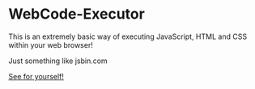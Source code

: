 # WebCode-Executor

This is an extremely basic way of executing JavaScript, HTML and CSS within your web browser!

Just something like jsbin.com

[See for yourself!](https://noy.github.io/WebCode-Executor)
